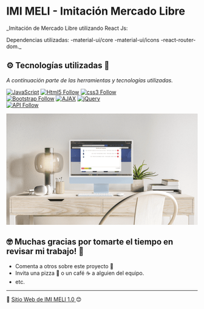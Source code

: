 # IMI MELI - Imitación Mercado Libre

_Imitación de Mercado Libre utilizando React Js:

Dependencias utilizadas:
-material-ui/core
-material-ui/icons
-react-router-dom._

## ⚙️ Tecnologías utilizadas 🚀

_A continuación parte de las herramientas y tecnologías utilizadas._

[![JavaScript](https://img.shields.io/badge/JavaScript-F7DF1E?style=for-the-badge&logo=javascript&logoColor=white&labelColor=101010)](#)
[![Html5 Follow](https://img.shields.io/badge/HTML5-E34F26?style=for-the-badge&logo=html5&logoColor=white&labelColor=101010)](#)
[![css3 Follow](https://img.shields.io/badge/CSS3-1572B6?style=for-the-badge&logo=css3&logoColor=white&labelColor=101010)](#)
</br>
[![Bootstrap Follow](https://img.shields.io/badge/Bootstrap-563D7C?style=for-the-badge&logo=bootstrap&logoColor=white&labelColor=101010)](#)
[![AJAX](https://img.shields.io/badge/AJAX-F7DF1E?style=for-the-badge&logo=javascript&logoColor=white&labelColor=101010)](#)
[![jQuery](https://img.shields.io/badge/jQuery-1572B6?style=for-the-badge&logo=jquery&logoColor=white&labelColor=101010)](#)
</br>
[![API Follow](https://img.shields.io/badge/API-1572B6?style=for-the-badge&logo=javascript&logoColor=white&labelColor=101010)](#)
</br>


![IMI MELI](https://github.com/DanielRomero1040/work_space_ecommerce_beginner/blob/main/imagenes/Mockup%20Meli.png)


## 🤓 Muchas gracias por tomarte el tiempo en revisar mi trabajo! 🎁

* Comenta a otros sobre este proyecto 📢
* Invita una pizza 🍕 o un café ☕ a alguien del equipo.
* etc.



---
📌 [Sitio Web de IMI MELI 1.0 ](https://danielromero1040.github.io/work_space_ecommerce_beginner/) 😊

